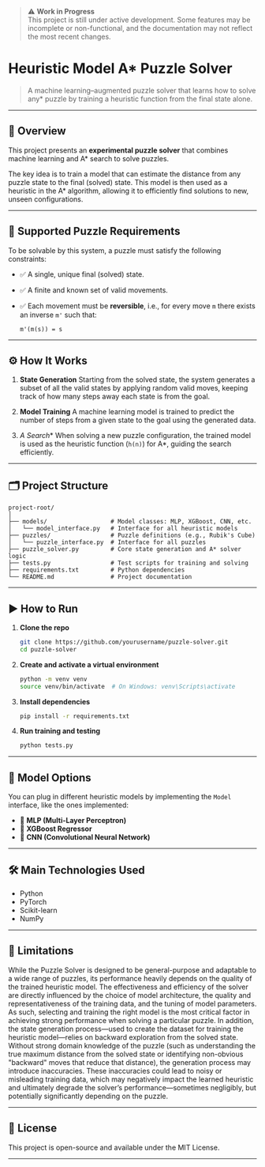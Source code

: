 > ⚠️ **Work in Progress**  
> This project is still under active development. Some features may be incomplete or non-functional, and the documentation may not reflect the most recent changes.

# Heuristic Model A* Puzzle Solver

> A machine learning–augmented puzzle solver that learns how to solve any* puzzle by training a heuristic function from the final state alone.

---

## 🧩 Overview

This project presents an **experimental puzzle solver** that combines machine learning and A* search to solve puzzles.

The key idea is to train a model that can estimate the distance from any puzzle state to the final (solved) state. This model is then used as a heuristic in the A* algorithm, allowing it to efficiently find solutions to new, unseen configurations.

---

## 🚦 Supported Puzzle Requirements

To be solvable by this system, a puzzle must satisfy the following constraints:

* ✅ A single, unique final (solved) state.
* ✅ A finite and known set of valid movements.
* ✅ Each movement must be **reversible**, i.e., for every move `m` there exists an inverse `m'` such that:

  ```
  m'(m(s)) = s
  ```

---

## ⚙️ How It Works

1. **State Generation**
   Starting from the solved state, the system generates a subset of all the valid states by applying random valid moves, keeping track of how many steps away each state is from the goal.

2. **Model Training**
   A machine learning model is trained to predict the number of steps from a given state to the goal using the generated data.

3. **A* Search**
   When solving a new puzzle configuration, the trained model is used as the heuristic function (`h(n)`) for A*, guiding the search efficiently.

---

## 🗂️ Project Structure

```
project-root/
│
├── models/                  # Model classes: MLP, XGBoost, CNN, etc.
│   └── model_interface.py   # Interface for all heuristic models
├── puzzles/                 # Puzzle definitions (e.g., Rubik's Cube)
│   └── puzzle_interface.py  # Interface for all puzzles
├── puzzle_solver.py         # Core state generation and A* solver logic
├── tests.py                 # Test scripts for training and solving
├── requirements.txt         # Python dependencies
└── README.md                # Project documentation
```

---

## ▶️ How to Run

1. **Clone the repo**

   ```bash
   git clone https://github.com/yourusername/puzzle-solver.git
   cd puzzle-solver
   ```

2. **Create and activate a virtual environment**

   ```bash
   python -m venv venv
   source venv/bin/activate  # On Windows: venv\Scripts\activate
   ```

3. **Install dependencies**

   ```bash
   pip install -r requirements.txt
   ```

4. **Run training and testing**

   ```bash
   python tests.py
   ```

---

## 🧠 Model Options

You can plug in different heuristic models by implementing the `Model` interface, like the ones implemented:

* 🔢 **MLP (Multi-Layer Perceptron)**
* 🌲 **XGBoost Regressor**
* 🧠 **CNN (Convolutional Neural Network)**

---

## 🛠️ Main Technologies Used

* Python
* PyTorch
* Scikit-learn
* NumPy

---

## 🚧 Limitations

While the Puzzle Solver is designed to be general-purpose and adaptable to a wide range of puzzles, its performance heavily depends on the quality of the trained heuristic model. The effectiveness and efficiency of the solver are directly influenced by the choice of model architecture, the quality and representativeness of the training data, and the tuning of model parameters. As such, selecting and training the right model is the most critical factor in achieving strong performance when solving a particular puzzle. 
In addition, the state generation process—used to create the dataset for training the heuristic model—relies on backward exploration from the solved state. Without strong domain knowledge of the puzzle (such as understanding the true maximum distance from the solved state or identifying non-obvious "backward" moves that reduce that distance), the generation process may introduce inaccuracies. These inaccuracies could lead to noisy or misleading training data, which may negatively impact the learned heuristic and ultimately degrade the solver’s performance—sometimes negligibly, but potentially significantly depending on the puzzle.


---

## 📄 License

This project is open-source and available under the MIT License.

---
